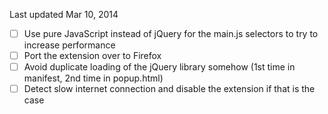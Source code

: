 Last updated Mar 10, 2014

- [ ] Use pure JavaScript instead of jQuery for the main.js selectors to try to increase performance
- [ ] Port the extension over to Firefox
- [ ] Avoid duplicate loading of the jQuery library somehow (1st time in manifest, 2nd time in popup.html)
- [ ] Detect slow internet connection and disable the extension if that is the case
